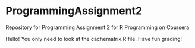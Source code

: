 ProgrammingAssignment2
======================

Repository for Programming Assignment 2 for R Programming on Coursera

Hello! You only need to look at the cachematrix.R file. Have fun grading! 
